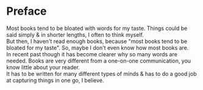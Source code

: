 # Preface

Most books tend to be bloated with words for my taste. Things could be said simply & in shorter lengths, I often to think myself.  
But then, I haven't read enough books, because "most books tend to be bloated for my taste".
So, maybe I don't even know how most books are.  
In recent past though it has become clearer why so many words are needed.
Books are very different from a one-on-one communication, you know little about your reader.  
It has to be written for many different types of minds & has to do a good job at capturing things in one go, I believe.
